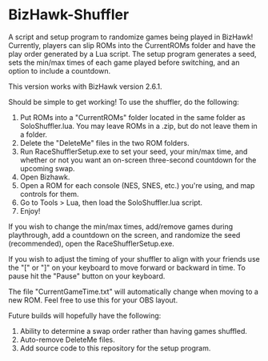 # BizHawk-Shuffler
A script and setup program to randomize games being played in BizHawk! Currently, players can slip ROMs into the CurrentROMs folder and have the play order generated by a Lua script. The setup program generates a seed, sets the min/max times of each game played before switching, and an option to include a countdown.

This version works with BizHawk version 2.6.1.

Should be simple to get working! To use the shuffler, do the following:

1. Put ROMs into a "CurrentROMs" folder located in the same folder as SoloShuffler.lua. You may leave ROMs in a .zip, but do not leave them in a folder.
2. Delete the "DeleteMe" files in the two ROM folders.
3. Run RaceShufflerSetup.exe to set your seed, your min/max time, and whether or not you want an on-screen three-second countdown for the upcoming swap.
4. Open Bizhawk.
5. Open a ROM for each console (NES, SNES, etc.) you're using, and map controls for them.
6. Go to Tools > Lua, then load the SoloShuffler.lua script.
5. Enjoy!

If you wish to change the min/max times, add/remove games during playthrough, add a countdown on the screen, and randomize the seed (recommended), open the RaceShufflerSetup.exe.

If you wish to adjust the timing of your shuffler to align with your friends use the "[" or "]" on your keyboard to move forward or backward in time. 
To pause hit the "Pause" button on your keyboard. 

The file "CurrentGameTime.txt" will automatically change when moving to a new ROM. Feel free to use this for your OBS layout.

Future builds will hopefully have the following:

1. Ability to determine a swap order rather than having games shuffled.
2. Auto-remove DeleteMe files.
2. Add source code to this repository for the setup program.
